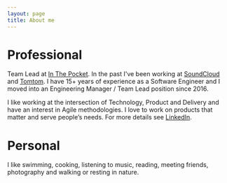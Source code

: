 ```yaml
---
layout: page
title: About me
---
```


# Professional


Team Lead at [In The Pocket](https://www.inthepocket.com). In the past I've been working at [SoundCloud](https://www.soundcloud.com) and [Tomtom](http://www.tomtom.com).
I have 15+ years of experience as a Software Engineer and I moved into an Engineering Manager / Team Lead position since 2016.

I like working at the intersection of Technology, Product and Delivery and have an interest in Agile methodologies. I love to work on products that matter and serve people’s needs.  For more details see [LinkedIn](https://www.linkedin.com/in/kristof-adriaenssens-8a481619/).


# Personal

I like swimming, cooking, listening to music, reading, meeting friends, photography and walking or resting in nature.



